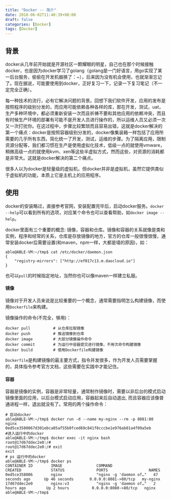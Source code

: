 ```yaml
---
title: "Docker -- 简介"
date: 2018-06-02T11:40:39+08:00
draft: false
categories: [Docker]
tags: [Docker]
---
```


## 背景

docker从几年前开始就是开源社区一颗耀眼的明星，自己也在那个时候接触docker，也是因为docker学习了golang（golang是一门好语言，用go实现了某一后台服务，偷偷在开发机器换了：~），后来因为没有机会使用，也就渐渐忘记了。现在据说，可能要使用到docker，正好复习一下，记录一下复习笔记（不一定完全正确）。

每一种技术的流行，必有它解决问题的背景。回想下我们软件开发，应用的发布是按照程序的级别分发的，而应用可能依赖各种各样的库，那在开发，测试，uat，生产多种环境中，都必须重新安装一次而且祈祷不要和其他应用的依赖冲突，而且有时候生产环境的部署有可能不是开发人员进行操作的，所以运维人员又必须一次又一次打扰你。在这过程中，步骤比较繁琐而且容易出错，这就是docker解决的第一个痛点：docker是按照容器级别分发的，docker像集装箱一样包括了应用所需要的几乎所有东西，简化统一了开发，测试，运维的步骤。为了隔离应用，限制资源分配等，我们都习惯在生产是使用虚拟化技术，低级一点的就使用vmware，稍微高级一点的就使用kvm、xen等这些半虚拟方式，然而这些，对资源的消耗都是非常大。这就是docker解决的第二个痛点。

很多人以为docker是轻量级的虚拟机，但docker并非是虚拟机，虽然它提供类似于虚拟机的功能，本质上它是主机上的应用程序。

## 使用

docker的安装略过，直接参考官网，安装配置完毕后，启动docker服务。`docker --help`可以看到所有的选项，对应某个命令也可以查看帮助，如`docker image --help`。  

docker里面有三个重要的概念: 镜像，容器和仓库。镜像和容器的关系就像是类和实例，程序和经常的关系，仓库是存放镜像的地方，官方的仓库一般很慢很慢，通常安装docker后需要设置(和maven，npm一样，大都是墙的原因)，如：

```shell
able@ABLE-VM:~/tmp$ cat /etc/docker/daemon.json 
{
    "registry-mirrors": ["http://ef017c13.m.daocloud.io"]
}
```

也可以`pull`的时候指定地址，当然你也可以像maven一样建立私服。

#### 镜像

镜像对于开发人员来说是比较重要的一个概念，通常需要指明怎么构建镜像，而使用`Dockerfile`来构建。

镜像操作的命令(不完全，够用)：

``` shell
docker pull          # 从仓库拉取镜像
docker push          # 推送镜像到仓库
docker image         # 大部分镜像操作命令
docker commit        # 为运行中容器提交进行镜像，不用次命令构建镜像
docker build         # 使用Dockerfile构建镜像
```

`Dockerfile`是构建镜像的最主要方式，指令并发很多，作为开发人员需要掌握的，具体指令参考官方文档，这些需要在实践中才能记住。

#### 容器

容器是镜像的实例，容器是非常轻量，通常制作镜像时，需要以非后台的模式启动镜像里面的应用，以后台模式启动应用，容器起来后自动退出, 而且容器应该像普通进程一样，退出就没有了。常用的两个操作命令：

```shell
# 启动docker
able@ABLE-VM:~/tmp$ docker run -d --name my-nginx --rm -p 8081:80 nginx
0ed5ce3580067d301ebca05af55b0fced69c841f8cccbe1e976ab01a4f09a5eb
#进入运行中的docker
able@ABLE-VM:~/tmp$ docker exec -it nginx bash
root@17d67ddec2e0:/# 
root@17d67ddec2e0:/# exit
exit
# ps 运行中的docker
able@ABLE-VM:~/tmp$ docker ps
CONTAINER ID        IMAGE               COMMAND                  CREATED             STATUS              PORTS                  NAMES
0ed5ce358006        nginx               "nginx -g 'daemon of…"   47 seconds ago      Up 46 seconds       0.0.0.0:8081->80/tcp   my-nginx
17d67ddec2e0        nginx:v3            "nginx -g 'daemon of…"   2 hours ago         Up 2 hours          0.0.0.0:8080->80/tcp   nginx
able@ABLE-VM:~/tmp$ 
```
